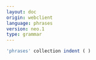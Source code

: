 ```yaml
---
layout: doc
origin: webclient
language: phrases
version: neo.1
type: grammar
---
```



```js
'phrases' collection indent ( )
```
```
